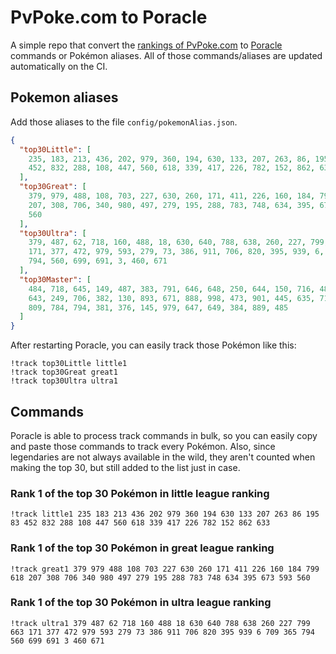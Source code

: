 # PvPoke.com to Poracle
A simple repo that convert the [rankings of PvPoke.com](https://pvpoke.com/rankings/) to [Poracle](https://github.com/KartulUdus/PoracleJS) commands or Pokémon aliases. 
All of those commands/aliases are updated automatically on the CI.

## Pokemon aliases
Add those aliases to the file `config/pokemonAlias.json`. 

<!-- aliases-start -->
```json
{
  "top30Little": [
    235, 183, 213, 436, 202, 979, 360, 194, 630, 133, 207, 263, 86, 195, 83,
    452, 832, 288, 108, 447, 560, 618, 339, 417, 226, 782, 152, 862, 633
  ],
  "top30Great": [
    379, 979, 488, 108, 703, 227, 630, 260, 171, 411, 226, 160, 184, 799, 618,
    207, 308, 706, 340, 980, 497, 279, 195, 288, 783, 748, 634, 395, 673, 593,
    560
  ],
  "top30Ultra": [
    379, 487, 62, 718, 160, 488, 18, 630, 640, 788, 638, 260, 227, 799, 663,
    171, 377, 472, 979, 593, 279, 73, 386, 911, 706, 820, 395, 939, 6, 709, 365,
    794, 560, 699, 691, 3, 460, 671
  ],
  "top30Master": [
    484, 718, 645, 149, 487, 383, 791, 646, 648, 250, 644, 150, 716, 483, 713,
    643, 249, 706, 382, 130, 893, 671, 888, 998, 473, 901, 445, 635, 717, 640,
    809, 784, 794, 381, 376, 145, 979, 647, 649, 384, 889, 485
  ]
}
```
<!-- aliases-end -->

After restarting Poracle, you can easily track those Pokémon like this:
```shell
!track top30Little little1
!track top30Great great1
!track top30Ultra ultra1
```

## Commands
Poracle is able to process track commands in bulk, so you can easily copy and paste those commands to track every Pokémon. 
Also, since legendaries are not always available in the wild, they aren't counted when making the top 30, but still added to the list just in case.

### Rank 1 of the top 30 Pokémon in little league ranking
<!-- top30little-start -->
```
!track little1 235 183 213 436 202 979 360 194 630 133 207 263 86 195 83 452 832 288 108 447 560 618 339 417 226 782 152 862 633
```
<!-- top30little-end -->

### Rank 1 of the top 30 Pokémon in great league ranking
<!-- top30great-start -->
```
!track great1 379 979 488 108 703 227 630 260 171 411 226 160 184 799 618 207 308 706 340 980 497 279 195 288 783 748 634 395 673 593 560
```
<!-- top30great-end -->

### Rank 1 of the top 30 Pokémon in ultra league ranking
<!-- top30ultra-start -->
```
!track ultra1 379 487 62 718 160 488 18 630 640 788 638 260 227 799 663 171 377 472 979 593 279 73 386 911 706 820 395 939 6 709 365 794 560 699 691 3 460 671
```
<!-- top30ultra-end -->

